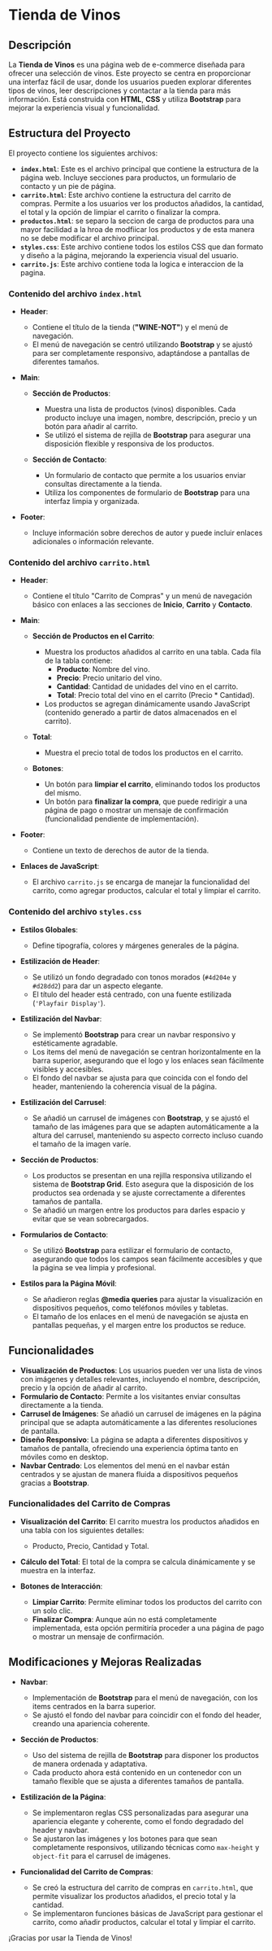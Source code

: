 # Tienda de Vinos

## Descripción

La **Tienda de Vinos** es una página web de e-commerce diseñada para ofrecer una selección de vinos. Este proyecto se centra en proporcionar una interfaz fácil de usar, donde los usuarios pueden explorar diferentes tipos de vinos, leer descripciones y contactar a la tienda para más información. Está construida con **HTML**, **CSS** y utiliza **Bootstrap** para mejorar la experiencia visual y funcionalidad.

## Estructura del Proyecto

El proyecto contiene los siguientes archivos:

- **`index.html`**: Este es el archivo principal que contiene la estructura de la página web. Incluye secciones para productos, un formulario de contacto y un pie de página.
- **`carrito.html`**: Este archivo contiene la estructura del carrito de compras. Permite a los usuarios ver los productos añadidos, la cantidad, el total y la opción de limpiar el carrito o finalizar la compra.
- **`productos.html`**: se separo la seccion de carga de productos para una mayor facilidad a la hroa de modfiicar los productos y de esta manera no se debe modificar el archivo principal.
- **`styles.css`**: Este archivo contiene todos los estilos CSS que dan formato y diseño a la página, mejorando la experiencia visual del usuario.
- **`carrito.js`**: Este archivo contiene toda la logica e interaccion de la pagina.
### Contenido del archivo `index.html`

- **Header**: 
  - Contiene el título de la tienda (**"WINE-NOT"**) y el menú de navegación.
  - El menú de navegación se centró utilizando **Bootstrap** y se ajustó para ser completamente responsivo, adaptándose a pantallas de diferentes tamaños.
  
- **Main**:
  - **Sección de Productos**: 
    - Muestra una lista de productos (vinos) disponibles. Cada producto incluye una imagen, nombre, descripción, precio y un botón para añadir al carrito.
    - Se utilizó el sistema de rejilla de **Bootstrap** para asegurar una disposición flexible y responsiva de los productos.
  
  - **Sección de Contacto**: 
    - Un formulario de contacto que permite a los usuarios enviar consultas directamente a la tienda.
    - Utiliza los componentes de formulario de **Bootstrap** para una interfaz limpia y organizada.

- **Footer**: 
  - Incluye información sobre derechos de autor y puede incluir enlaces adicionales o información relevante.

### Contenido del archivo `carrito.html`

- **Header**:
  - Contiene el título "Carrito de Compras" y un menú de navegación básico con enlaces a las secciones de **Inicio**, **Carrito** y **Contacto**.

- **Main**:
  - **Sección de Productos en el Carrito**:
    - Muestra los productos añadidos al carrito en una tabla. Cada fila de la tabla contiene:
      - **Producto**: Nombre del vino.
      - **Precio**: Precio unitario del vino.
      - **Cantidad**: Cantidad de unidades del vino en el carrito.
      - **Total**: Precio total del vino en el carrito (Precio * Cantidad).
    - Los productos se agregan dinámicamente usando JavaScript (contenido generado a partir de datos almacenados en el carrito).
  
  - **Total**:
    - Muestra el precio total de todos los productos en el carrito.

  - **Botones**:
    - Un botón para **limpiar el carrito**, eliminando todos los productos del mismo.
    - Un botón para **finalizar la compra**, que puede redirigir a una página de pago o mostrar un mensaje de confirmación (funcionalidad pendiente de implementación).

- **Footer**:
  - Contiene un texto de derechos de autor de la tienda.

- **Enlaces de JavaScript**:
  - El archivo `carrito.js` se encarga de manejar la funcionalidad del carrito, como agregar productos, calcular el total y limpiar el carrito.

### Contenido del archivo `styles.css`

- **Estilos Globales**:
  - Define tipografía, colores y márgenes generales de la página.
  
- **Estilización de Header**:
  - Se utilizó un fondo degradado con tonos morados (`#4d204e` y `#d28dd2`) para dar un aspecto elegante.
  - El título del header está centrado, con una fuente estilizada (`'Playfair Display'`).
  
- **Estilización del Navbar**:
  - Se implementó **Bootstrap** para crear un navbar responsivo y estéticamente agradable.
  - Los items del menú de navegación se centran horizontalmente en la barra superior, asegurando que el logo y los enlaces sean fácilmente visibles y accesibles.
  - El fondo del navbar se ajusta para que coincida con el fondo del header, manteniendo la coherencia visual de la página.

- **Estilización del Carrusel**:
  - Se añadió un carrusel de imágenes con **Bootstrap**, y se ajustó el tamaño de las imágenes para que se adapten automáticamente a la altura del carrusel, manteniendo su aspecto correcto incluso cuando el tamaño de la imagen varíe.
  
- **Sección de Productos**:
  - Los productos se presentan en una rejilla responsiva utilizando el sistema de **Bootstrap Grid**. Esto asegura que la disposición de los productos sea ordenada y se ajuste correctamente a diferentes tamaños de pantalla.
  - Se añadió un margen entre los productos para darles espacio y evitar que se vean sobrecargados.

- **Formularios de Contacto**:
  - Se utilizó **Bootstrap** para estilizar el formulario de contacto, asegurando que todos los campos sean fácilmente accesibles y que la página se vea limpia y profesional.

- **Estilos para la Página Móvil**:
  - Se añadieron reglas **@media queries** para ajustar la visualización en dispositivos pequeños, como teléfonos móviles y tabletas.
  - El tamaño de los enlaces en el menú de navegación se ajusta en pantallas pequeñas, y el margen entre los productos se reduce.

## Funcionalidades

- **Visualización de Productos**: Los usuarios pueden ver una lista de vinos con imágenes y detalles relevantes, incluyendo el nombre, descripción, precio y la opción de añadir al carrito.
- **Formulario de Contacto**: Permite a los visitantes enviar consultas directamente a la tienda.
- **Carrusel de Imágenes**: Se añadió un carrusel de imágenes en la página principal que se adapta automáticamente a las diferentes resoluciones de pantalla.
- **Diseño Responsivo**: La página se adapta a diferentes dispositivos y tamaños de pantalla, ofreciendo una experiencia óptima tanto en móviles como en desktop.
- **Navbar Centrado**: Los elementos del menú en el navbar están centrados y se ajustan de manera fluida a dispositivos pequeños gracias a **Bootstrap**.

### Funcionalidades del Carrito de Compras

- **Visualización del Carrito**: El carrito muestra los productos añadidos en una tabla con los siguientes detalles:
  - Producto, Precio, Cantidad y Total.
  
- **Cálculo del Total**: El total de la compra se calcula dinámicamente y se muestra en la interfaz.
  
- **Botones de Interacción**:
  - **Limpiar Carrito**: Permite eliminar todos los productos del carrito con un solo clic.
  - **Finalizar Compra**: Aunque aún no está completamente implementada, esta opción permitiría proceder a una página de pago o mostrar un mensaje de confirmación.


## Modificaciones y Mejoras Realizadas

- **Navbar**:
  - Implementación de **Bootstrap** para el menú de navegación, con los items centrados en la barra superior.
  - Se ajustó el fondo del navbar para coincidir con el fondo del header, creando una apariencia coherente.

- **Sección de Productos**:
  - Uso del sistema de rejilla de **Bootstrap** para disponer los productos de manera ordenada y adaptativa.
  - Cada producto ahora está contenido en un contenedor con un tamaño flexible que se ajusta a diferentes tamaños de pantalla.

- **Estilización de la Página**:
  - Se implementaron reglas CSS personalizadas para asegurar una apariencia elegante y coherente, como el fondo degradado del header y navbar.
  - Se ajustaron las imágenes y los botones para que sean completamente responsivos, utilizando técnicas como `max-height` y `object-fit` para el carrusel de imágenes.

- **Funcionalidad del Carrito de Compras**:
  - Se creó la estructura del carrito de compras en `carrito.html`, que permite visualizar los productos añadidos, el precio total y la cantidad.
  - Se implementaron funciones básicas de JavaScript para gestionar el carrito, como añadir productos, calcular el total y limpiar el carrito.


¡Gracias por usar la Tienda de Vinos!
